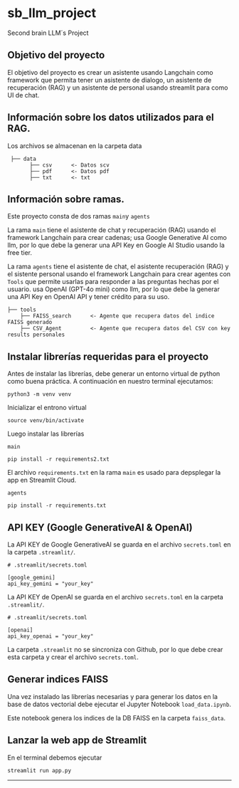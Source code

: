 # sb_llm_project
Second brain LLM´s Project

## Objetivo del proyecto 

El objetivo del proyecto es crear un asistente usando Langchain como framework que permita tener un asistente de dialogo, un asistente de recuperación (RAG) y un asistente de  personal usando streamlit para como UI de chat.

## Información sobre los datos utilizados para el RAG.

Los archivos se almacenan en la carpeta data
```
 ├── data
       ├── csv      <- Datos scv
       ├── pdf      <- Datos pdf
       ├── txt      <- txt
```

## Información sobre ramas.

Este proyecto consta de dos ramas `main`y `agents`

La rama `main` tiene el asistente de chat y recuperación (RAG) usando el framework Langchain para crear cadenas; usa Google Generative AI como llm, por lo que debe la generar una API Key en Google AI Studio usando la free tier.

La rama `agents` tiene el asistente de chat, el asistente recuperación (RAG) y el sistente personal usando el framework Langchain para crear agentes con `Tools` que permite usarlas para responder a las preguntas hechas por el usuario. usa OpenAI (GPT-4o mini) como llm, por lo que debe la generar una API Key en OpenAI API y tener crédito para su uso.
```
├── tools
    ├── FAISS_search      <- Agente que recupera datos del indice FAISS generado
    ├── CSV_Agent         <- Agente que recupera datos del CSV con key results personales
```
## Instalar librerías requeridas para el proyecto

Antes de instalar las librerías, debe generar un entorno virtual de python como buena práctica.  A continuación en nuestro terminal ejecutamos:

```
python3 -m venv venv
```

Inicializar el entrono virtual

```
source venv/bin/activate
```

Luego instalar las librerías

`main`
```
pip install -r requirements2.txt
```
El archivo `requirements.txt` en la rama `main` es usado para depsplegar la app en Streamlit Cloud.


`agents`
```
pip install -r requirements.txt
```


## API KEY (Google GenerativeAI & OpenAI)

La API KEY de Google GenerativeAI se guarda en el archivo `secrets.toml` en la carpeta `.streamlit/`.

```
# .streamlit/secrets.toml

[google_gemini]
api_key_gemini = "your_key"
```

La API KEY de OpenAI se guarda en el archivo `secrets.toml` en la carpeta `.streamlit/`.

```
# .streamlit/secrets.toml

[openai]
api_key_openai = "your_key"
```

La carpeta `.streamlit` no se sincroniza con Github, por lo que debe crear esta carpeta y crear el archivo `secrets.toml`.

## Generar indices FAISS

Una vez instalado las librerías necesarias y para generar los datos en la base de datos vectorial debe ejecutar el Jupyter Notebook `load_data.ipynb`.

Este notebook genera los indices de la DB FAISS en la carpeta `faiss_data`.

## Lanzar la web app de Streamlit

En el terminal debemos ejecutar

```
streamlit run app.py
```

--------